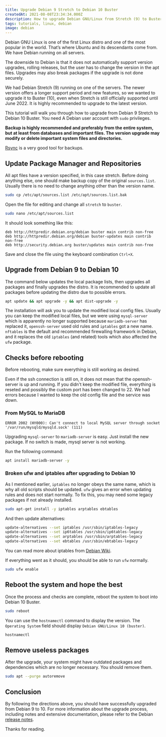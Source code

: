 ```yaml
---
title: Upgrade Debian 9 Stretch to Debian 10 Buster
createdAt: 2021-08-08T23:34:34.000Z
description: How to upgrade Debian GNU/Linux from Stretch (9) to Buster (10) safely and making sure all packages work after the upgrade.
tags: tutorials, linux, debian
image: debian
---
```


Debian GNU Linux is one of the first Linux distro and one of the most popular in the world. That’s where Ubuntu and its descendants come from. We have Debian running on all servers.

The downside to Debian is that it does not automatically support version upgrades, rolling releases, but the user has to change the version in the apt files. Upgrades may also break packages if the upgrade is not done securely.

We had Debian Stretch (9) running on one of the servers. The newer version offers a longer support period and new features, so we wanted to upgrade it to Buster (10), even when Stretch is still officially supported until June 2022. It is highly recommended to upgrade to the latest version.

This tutorial will walk you through how to upgrade from Debian 9 Stretch to Debian 10 Buster. You need A Debian user account with `sudo` privileges.

**Backup is highly recommended and preferably from the entire system, but at least from databases and important files. The version upgrade may modify or delete important system files and directories.**

[Rsync](/blog/rsync) is a very good tool for backups.

## Update Package Manager and Repositories

All apt files have a version specified, in this case stretch. Before doing anything else, one should make backup copy of the original `sources.list`. Usually there is no need to change anything other than the version name.

```Bash
sudo cp /etc/apt/sources.list /etc/apt/sources.list.bak
```

Open the file for editing and change all `stretch` to `buster`.

```Bash
sudo nano /etc/apt/sources.list
```

It should look something like this:

```
deb http://httpredir.debian.org/debian buster main contrib non-free
deb http://httpredir.debian.org/debian buster-updates main contrib non-free
deb http://security.debian.org buster/updates main contrib non-free
```

Save and close the file using the keyboard combination `Ctrl+X`.

## Upgrade from Debian 9 to Debian 10

The command below updates the local package lists, then upgrades all packages and finally upgrades the distro. It is recommended to update all packages before updating the distro due to possible errors.

```Bash
apt update && apt upgrade -y && apt dist-upgrade -y
```

The installation will ask you to update the modified local config files. Usually you can keep the modified local files, but we were using `mysql-server` which is apparently no longer supported because `mariadb-server` has replaced it, `openssh-server` used old rules and `iptables` got a new name. `nftables` is the default and recommended firewalling framework in Debian, and it replaces the old `iptables` (and related) tools which also affected the `ufw` package.

## Checks before rebooting

Before rebooting, make sure everything is still working as desired.

Even if the ssh connection is still on, it does not mean that the openssh-server is up and running. If you didn't keep the modified file, everything is reseted and possibly the custom port has been changed to 22. We had errors because I wanted to keep the old config file and the service was down.

### From MySQL to MariaDB

```
ERROR 2002 (HY000): Can't connect to local MySQL server through socket '/var/run/mysqld/mysqld.sock' (111)
```

Upgrading `mysql-server` to `mariadb-server` is easy. Just install the new package. If no switch is made, mysql server is not working.

Run the following command:

```Bash
apt install mariadb-server -y
```

### Broken ufw and iptables after upgrading to Debian 10

As I mentioned earlier, `iptables` no longer obeys the same name, which is why all old scripts should be updated. `ufw` gives an error when updating rules and does not start normally. To fix this, you may need some legacy packages if not already installed.

```Bash
sudo apt-get install -y iptables arptables ebtables
```

And then update alternatives:

```Bash
update-alternatives --set iptables /usr/sbin/iptables-legacy
update-alternatives --set ip6tables /usr/sbin/ip6tables-legacy
update-alternatives --set arptables /usr/sbin/arptables-legacy
update-alternatives --set ebtables /usr/sbin/ebtables-legacy
```

You can read more about iptables from [Debian Wiki](https://wiki.debian.org/iptables).

If everything went as it should, you should be able to run `ufw` normally.

```Bash
sudo ufw enable
```

## Reboot the system and hope the best

Once the process and checks are complete, reboot the system to boot into Debian 10 Buster.

```Bash
sudo reboot
```

You can use the `hostnamectl` command to display the version. The `Operating System` field should display `Debian GNU/Linux 10 (buster)`.

```Bash
hostnamectl
```

## Remove useless packages

After the upgrade, your system might have outdated packages and dependencies which are no longer necessary. You should remove them.

```Bash
sudo apt --purge autoremove
```

## Conclusion

By following the directions above, you should have successfully upgraded from Debian 9 to 10. For more information about the upgrade process, including notes and extensive documentation, please refer to the Debian [release notes](https://www.debian.org/releases/stable/).

Thanks for reading.